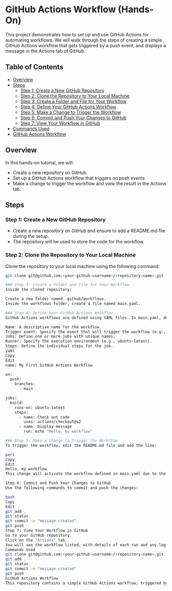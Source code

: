 # GitHub Actions Workflow (Hands-On)

This project demonstrates how to set up and use GitHub Actions for automating workflows. We will walk through the steps of creating a simple GitHub Actions workflow that gets triggered by a push event, and displays a message in the Actions tab of GitHub.

## Table of Contents

- [Overview](#overview)
- [Steps](#steps)
  - [Step 1: Create a New GitHub Repository](#step-1-create-a-new-github-repository)
  - [Step 2: Clone the Repository to Your Local Machine](#step-2-clone-the-repository-to-your-local-machine)
  - [Step 3: Create a Folder and File for Your Workflow](#step-3-create-a-folder-and-file-for-your-workflow)
  - [Step 4: Define Your GitHub Actions Workflow](#step-4-define-your-github-actions-workflow)
  - [Step 5: Make a Change to Trigger the Workflow](#step-5-make-a-change-to-trigger-the-workflow)
  - [Step 6: Commit and Push Your Changes to GitHub](#step-6-commit-and-push-your-changes-to-github)
  - [Step 7: View Your Workflow in GitHub](#step-7-view-your-workflow-in-github)
- [Commands Used](#commands-used)
- [GitHub Actions Workflow](#github-actions-workflow)

## Overview

In this hands-on tutorial, we will:
- Create a new repository on GitHub.
- Set up a GitHub Actions workflow that triggers on push events.
- Make a change to trigger the workflow and view the result in the Actions tab.

## Steps

### Step 1: Create a New GitHub Repository
- Create a new repository on GitHub and ensure to add a README.md file during the setup.
- The repository will be used to store the code for the workflow.

### Step 2: Clone the Repository to Your Local Machine
Clone the repository to your local machine using the following command:
```bash
git clone git@github.com:<your-github-username>/<repository-name>.git

### Step 3: Create a Folder and File for Your Workflow
Inside the cloned repository:

Create a new folder named .github/workflows.
Inside the workflows folder, create a file named main.yaml.

### Step 4: Define Your GitHub Actions Workflow
GitHub Actions workflows are defined using YAML files. In main.yaml, define the structure of the workflow:

Name: A descriptive name for the workflow.
Trigger event: Specify the event that will trigger the workflow (e.g., push, pull_request).
Jobs: Define one or more jobs with unique names.
Runner: Specify the execution environment (e.g., ubuntu-latest).
Steps: Define the individual steps for the job.
yaml
Copy
Edit
name: My First GitHub Actions Workflow

on:
  push:
    branches:
      - main

jobs:
  build:
    runs-on: ubuntu-latest
    steps:
      - name: Check out code
        uses: actions/checkout@v2
      - name: Display message
        run: echo "Hello, my workflow"

### Step 5: Make a Change to Trigger the Workflow
To trigger the workflow, edit the README.md file and add the line:

perl
Copy
Edit
Hello, my workflow
This change will activate the workflow defined in main.yaml due to the push event.

Step 6: Commit and Push Your Changes to GitHub
Use the following commands to commit and push the changes:

bash
Copy
Edit
git add .
git status
git commit -m "message created"
git push
Step 7: View Your Workflow in GitHub
Go to your GitHub repository.
Click on the "Actions" tab.
You will see the workflow listed, with details of each run and any log messages related to the run.
Commands Used
git clone git@github.com:<your-github-username>/<repository-name>.git
git add .
git status
git commit -m "message created"
git push
GitHub Actions Workflow
This repository contains a simple GitHub Actions workflow, triggered by a push event. You can monitor the execution of the workflow and check its results under the "Actions" tab in the repository.
